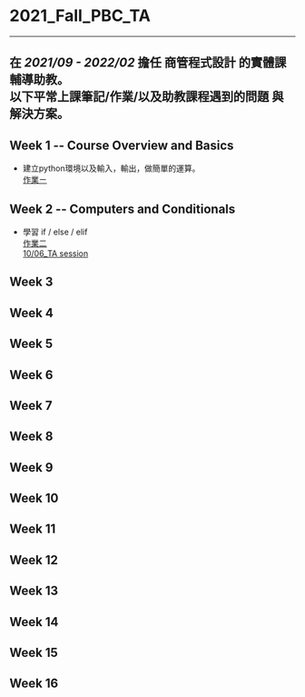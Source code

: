 # 2021_Fall_PBC_TA
---
在 *2021/09 - 2022/02* 擔任 商管程式設計 的實體課輔導助教。  
以下平常上課筆記/作業/以及助教課程遇到的問題 與解決方案。
---

## Week 1 -- Course Overview and Basics
* 建立python環境以及輸入，輸出，做簡單的運算。  
[作業ㄧ](https://github.com/stephanie0324/2021_Fall_PBC_TA/blob/main/Week_1/PBC_HW1.ipynb)  
## Week 2 -- Computers and Conditionals
* 學習 if / else / elif  
[作業二]()    
[10/06_TA session]()
## Week 3
## Week 4
## Week 5
## Week 6
## Week 7
## Week 8
## Week 9
## Week 10
## Week 11
## Week 12
## Week 13
## Week 14
## Week 15
## Week 16
